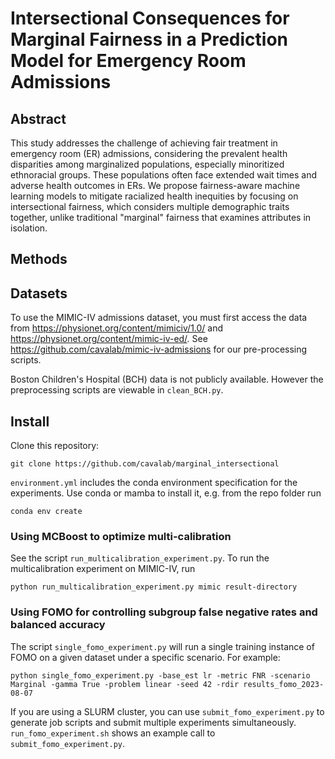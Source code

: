 # Intersectional Consequences for Marginal Fairness in a Prediction Model for Emergency Room Admissions
## Abstract

This study addresses the challenge of achieving fair treatment in emergency room (ER) admissions, considering the prevalent health disparities among marginalized populations, especially minoritized ethnoracial groups. 
These populations often face extended wait times and adverse health outcomes in ERs. 
We propose fairness-aware machine learning models to mitigate racialized health inequities by focusing on intersectional fairness, which considers multiple demographic traits together, unlike traditional "marginal" fairness that examines attributes in isolation. 

## Methods

## Datasets

To use the MIMIC-IV admissions dataset, you must first access the data from https://physionet.org/content/mimiciv/1.0/ and https://physionet.org/content/mimic-iv-ed/. 
See https://github.com/cavalab/mimic-iv-admissions for our pre-processing scripts.

Boston Children's Hospital (BCH) data is not publicly available. However the preprocessing scripts are viewable in `clean_BCH.py`. 


## Install

Clone this repository:

```
git clone https://github.com/cavalab/marginal_intersectional
```

`environment.yml` includes the conda environment specification for the experiments. 
Use conda or mamba to install it, e.g. from the repo folder run

```
conda env create
```


### Using MCBoost to optimize multi-calibration

See the script `run_multicalibration_experiment.py`. 
To run the multicalibration experiment on MIMIC-IV, run

```
python run_multicalibration_experiment.py mimic result-directory
```

### Using FOMO for controlling subgroup false negative rates and balanced accuracy

The script `single_fomo_experiment.py` will run a single training instance of FOMO on a given dataset under a specific scenario. 
For example: 

```
python single_fomo_experiment.py -base_est lr -metric FNR -scenario Marginal -gamma True -problem linear -seed 42 -rdir results_fomo_2023-08-07
```

If you are using a SLURM cluster, you can use `submit_fomo_experiment.py` to generate job scripts and submit multiple experiments simultaneously. 
`run_fomo_experiment.sh` shows an example call to `submit_fomo_experiment.py`. 